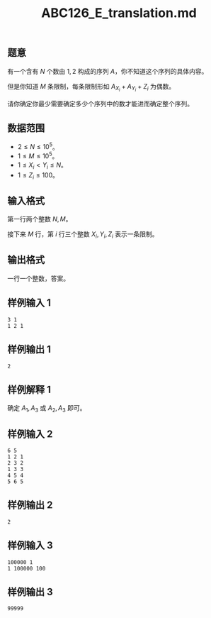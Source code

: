 ﻿---
title: "ABC126_E_translation.md"
tags: []
author: ""
created: ""
---

## 题意

有一个含有 $N$ 个数由 $1,2$ 构成的序列 $A$，你不知道这个序列的具体内容。

但是你知道 $M$ 条限制，每条限制形如 $A_{X_i}+A_{Y_i}+Z_i$ 为偶数。

请你确定你最少需要确定多少个序列中的数才能进而确定整个序列。

## 数据范围

- $2\le N\le10^5$。
- $1\le M\le10^5$。
- $1\le X_i< Y_i\le N$。
- $1\le Z_i\le 100$。

## 输入格式

第一行两个整数 $N,M$。

接下来 $M$ 行，第 $i$ 行三个整数 $X_i,Y_i,Z_i$ 表示一条限制。

## 输出格式

一行一个整数，答案。

## 样例输入 1

```
3 1
1 2 1
```

## 样例输出 1

```
2
```

## 样例解释 1

确定 $A_1,A_3$ 或 $A_2,A_3$ 即可。

## 样例输入 2

```
6 5
1 2 1
2 3 2
1 3 3
4 5 4
5 6 5
```

## 样例输出 2

```
2
```

## 样例输入 3

```
100000 1
1 100000 100
```

## 样例输出 3

```
99999
```



